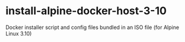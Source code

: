# install-alpine-docker-host-3-10
Docker installer script and config files bundled in an ISO file (for Alpine Linux 3.10)
